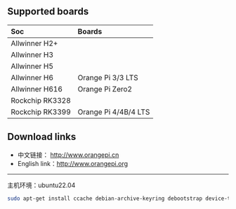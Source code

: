 ## Supported boards

Soc | Boards |
|:--|:--|
| Allwinner H2+ |  |
| Allwinner H3 |  | 
| Allwinner H5 | | 
| Allwinner H6 | Orange Pi 3/3 LTS |
| Allwinner H616 | Orange Pi Zero2 | 
| Rockchip RK3328 | | 
| Rockchip RK3399 | Orange Pi 4/4B/4 LTS |

## Download links

- 中文链接：     http://www.orangepi.cn
- English link：http://www.orangepi.org


---

主机环境：ubuntu22.04

``` zsh
sudo apt-get install ccache debian-archive-keyring debootstrap device-tree-compiler dwarves gcc-arm-linux-gnueabihf jq libbison-dev libc6-dev-armhf-cross libelf-dev libfl-dev liblz4-tool libpython2.7-dev libusb-1.0-0-dev pigz pixz pv swig pkg-config python3-distutils qemu-user-static u-boot-tools distcc uuid-dev lib32ncurses-dev lib32stdc++6 apt-cacher-ng aptly aria2 libfdt-dev libssl-dev
```

